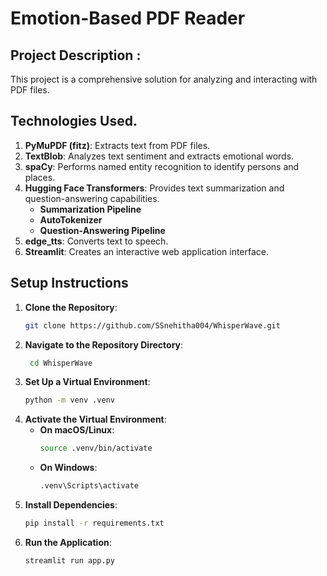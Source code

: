 # Emotion-Based PDF Reader
## Project Description : 
This project is a comprehensive solution for analyzing and interacting with PDF files.
## Technologies Used.
1. **PyMuPDF (fitz)**: Extracts text from PDF files.
2. **TextBlob**: Analyzes text sentiment and extracts emotional words.
3. **spaCy**: Performs named entity recognition to identify persons and places.
4. **Hugging Face Transformers**: Provides text summarization and question-answering capabilities.
   - **Summarization Pipeline**
   - **AutoTokenizer**
   - **Question-Answering Pipeline**
5. **edge_tts**: Converts text to speech.
6. **Streamlit**: Creates an interactive web application interface.

## Setup Instructions
1. **Clone the Repository**:
   ```sh
   git clone https://github.com/SSnehitha004/WhisperWave.git
2. **Navigate to the Repository Directory**:
   ```sh
    cd WhisperWave
3. **Set Up a Virtual Environment**:
   ```sh
   python -m venv .venv
4. **Activate the Virtual Environment**:
    -   **On macOS/Linux**:
        ```sh
        source .venv/bin/activate
    - **On Windows**:
        ```sh
        .venv\Scripts\activate
5. **Install Dependencies**:
   ```sh
   pip install -r requirements.txt
6. **Run the Application**:
   ```sh
   streamlit run app.py
